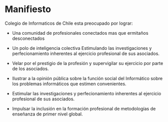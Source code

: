 # Manifiesto

Colegio de Informaticos de Chile esta preocupado por lograr:

* Una comunidad de profesionales conectados mas que ermitaños desconectados

* Un polo de inteligencia colectiva Estimulando las investigaciones y perfecionamiento inherentes al ejercicio profesional de sus asociados.

* Velar por el prestigio de la profesión y supervigilar su ejercicio por parte de los asociados.

* Ilustrar a la opinión pública sobre la función social del Informático sobre los problemas informáticos que estimen convenientes.

* Estimular las investigaciones y perfecionamiento inherentes al ejercicio profesional de sus asociados.

* Impulsar la inclusión en la formación profesional de metodologías de enseñanza de primer nivel global.